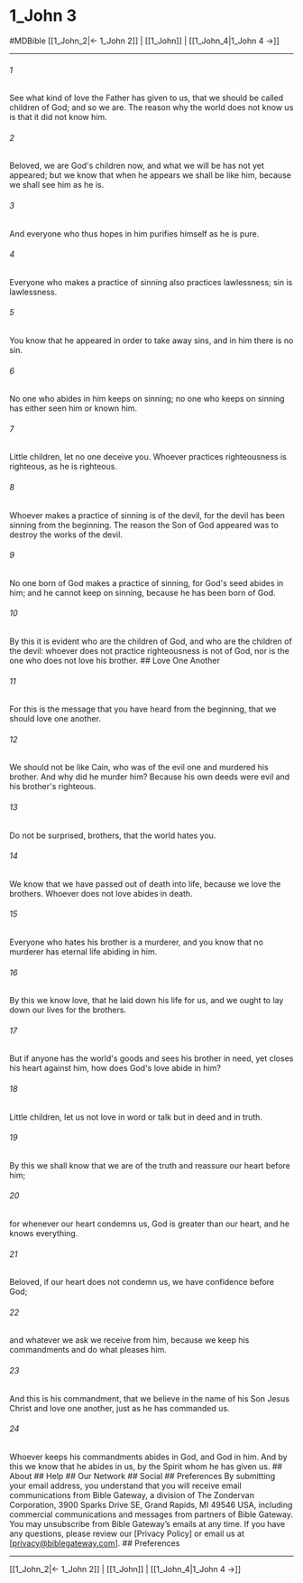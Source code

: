 # 1_John 3
#MDBible
[[1_John_2|← 1_John 2]] | [[1_John]] | [[1_John_4|1_John 4 →]]

***


###### 1 
See what kind of love the Father has given to us, that we should be called children of God; and so we are. The reason why the world does not know us is that it did not know him. 

###### 2 
Beloved, we are God's children now, and what we will be has not yet appeared; but we know that when he appears we shall be like him, because we shall see him as he is. 

###### 3 
And everyone who thus hopes in him purifies himself as he is pure. 

###### 4 
Everyone who makes a practice of sinning also practices lawlessness; sin is lawlessness. 

###### 5 
You know that he appeared in order to take away sins, and in him there is no sin. 

###### 6 
No one who abides in him keeps on sinning; no one who keeps on sinning has either seen him or known him. 

###### 7 
Little children, let no one deceive you. Whoever practices righteousness is righteous, as he is righteous. 

###### 8 
Whoever makes a practice of sinning is of the devil, for the devil has been sinning from the beginning. The reason the Son of God appeared was to destroy the works of the devil. 

###### 9 
No one born of God makes a practice of sinning, for God's seed abides in him; and he cannot keep on sinning, because he has been born of God. 

###### 10 
By this it is evident who are the children of God, and who are the children of the devil: whoever does not practice righteousness is not of God, nor is the one who does not love his brother. ## Love One Another 

###### 11 
For this is the message that you have heard from the beginning, that we should love one another. 

###### 12 
We should not be like Cain, who was of the evil one and murdered his brother. And why did he murder him? Because his own deeds were evil and his brother's righteous. 

###### 13 
Do not be surprised, brothers, that the world hates you. 

###### 14 
We know that we have passed out of death into life, because we love the brothers. Whoever does not love abides in death. 

###### 15 
Everyone who hates his brother is a murderer, and you know that no murderer has eternal life abiding in him. 

###### 16 
By this we know love, that he laid down his life for us, and we ought to lay down our lives for the brothers. 

###### 17 
But if anyone has the world's goods and sees his brother in need, yet closes his heart against him, how does God's love abide in him? 

###### 18 
Little children, let us not love in word or talk but in deed and in truth. 

###### 19 
By this we shall know that we are of the truth and reassure our heart before him; 

###### 20 
for whenever our heart condemns us, God is greater than our heart, and he knows everything. 

###### 21 
Beloved, if our heart does not condemn us, we have confidence before God; 

###### 22 
and whatever we ask we receive from him, because we keep his commandments and do what pleases him. 

###### 23 
And this is his commandment, that we believe in the name of his Son Jesus Christ and love one another, just as he has commanded us. 

###### 24 
Whoever keeps his commandments abides in God, and God in him. And by this we know that he abides in us, by the Spirit whom he has given us. ## About ## Help ## Our Network ## Social ## Preferences By submitting your email address, you understand that you will receive email communications from Bible Gateway, a division of The Zondervan Corporation, 3900 Sparks Drive SE, Grand Rapids, MI 49546 USA, including commercial communications and messages from partners of Bible Gateway. You may unsubscribe from Bible Gateway&rsquo;s emails at any time. If you have any questions, please review our [Privacy Policy] or email us at [privacy@biblegateway.com]. ## Preferences

***

[[1_John_2|← 1_John 2]] | [[1_John]] | [[1_John_4|1_John 4 →]]
